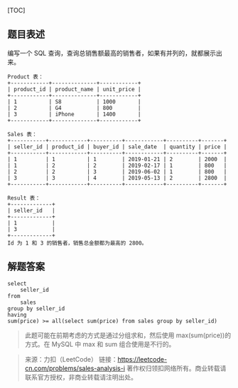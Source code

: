 [TOC]
## 题目表述
编写一个 SQL 查询，查询总销售额最高的销售者，如果有并列的，就都展示出来。

```mysql
Product 表：
+------------+--------------+------------+
| product_id | product_name | unit_price |
+------------+--------------+------------+
| 1          | S8           | 1000       |
| 2          | G4           | 800        |
| 3          | iPhone       | 1400       |
+------------+--------------+------------+

Sales 表：
+-----------+------------+----------+------------+----------+-------+
| seller_id | product_id | buyer_id | sale_date  | quantity | price |
+-----------+------------+----------+------------+----------+-------+
| 1         | 1          | 1        | 2019-01-21 | 2        | 2000  |
| 1         | 2          | 2        | 2019-02-17 | 1        | 800   |
| 2         | 2          | 3        | 2019-06-02 | 1        | 800   |
| 3         | 3          | 4        | 2019-05-13 | 2        | 2800  |
+-----------+------------+----------+------------+----------+-------+

Result 表：
+-------------+
| seller_id   |
+-------------+
| 1           |
| 3           |
+-------------+
Id 为 1 和 3 的销售者，销售总金额都为最高的 2800。
```

## 解题答案

```mysql
select
    seller_id
from
    sales
group by seller_id
having
sum(price) >= all(select sum(price) from sales group by seller_id)
```

> 此题可能在前期考虑的方式是通过分组求和，然后使用 max(sum(price))的方式。在 MySQL 中 max 和 sum 组合使用是不行的。

> 来源：力扣（LeetCode）
链接：https://leetcode-cn.com/problems/sales-analysis-i
著作权归领扣网络所有。商业转载请联系官方授权，非商业转载请注明出处。